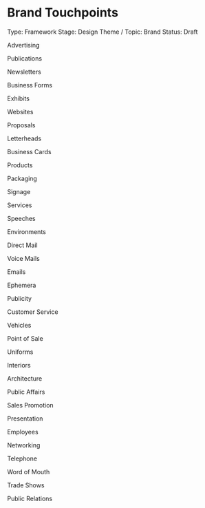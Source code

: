 # Brand Touchpoints

Type: Framework
Stage: Design
Theme / Topic: Brand
Status: Draft

Advertising

Publications

Newsletters

Business Forms

Exhibits

Websites

Proposals

Letterheads

Business Cards

Products

Packaging

Signage

Services

Speeches

Environments

Direct Mail

Voice Mails

Emails

Ephemera 

Publicity

Customer Service

Vehicles

Point of Sale

Uniforms

Interiors

Architecture

Public Affairs

Sales Promotion

Presentation

Employees

Networking

Telephone

Word of Mouth

Trade Shows

Public Relations